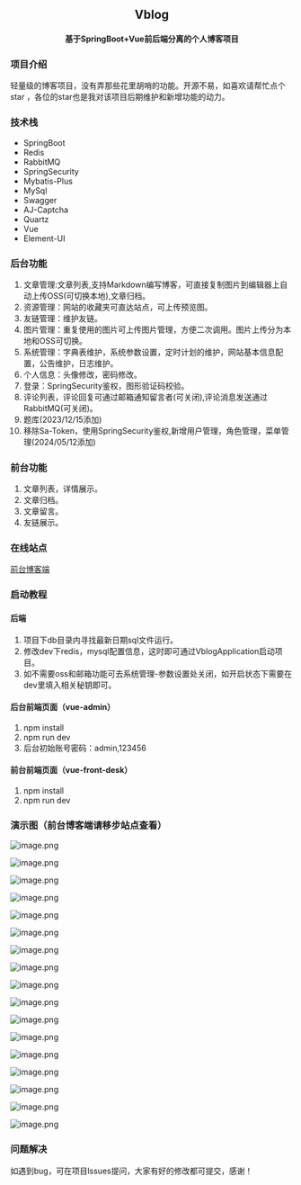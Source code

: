 ## <center> Vblog
#### <center> 基于SpringBoot+Vue前后端分离的个人博客项目


### 项目介绍
轻量级的博客项目，没有弄那些花里胡哨的功能。开源不易，如喜欢请帮忙点个star ，各位的star也是我对该项目后期维护和新增功能的动力。

### 技术栈
- SpringBoot
- Redis
- RabbitMQ
- SpringSecurity
- Mybatis-Plus
- MySql
- Swagger
- AJ-Captcha
- Quartz
- Vue
- Element-UI

### 后台功能
1. 文章管理:文章列表,支持Markdown编写博客，可直接复制图片到编辑器上自动上传OSS(可切换本地),文章归档。
2. 资源管理：网站的收藏夹可直达站点，可上传预览图。
3. 友链管理：维护友链。
4. 图片管理：重复使用的图片可上传图片管理，方便二次调用。图片上传分为本地和OSS可切换。
5. 系统管理：字典表维护，系统参数设置，定时计划的维护，网站基本信息配置，公告维护，日志维护。
6. 个人信息：头像修改，密码修改。
7. 登录：SpringSecurity鉴权，图形验证码校验。
8. 评论列表，评论回复可通过邮箱通知留言者(可关闭),评论消息发送通过RabbitMQ(可关闭)。
9. 题库(2023/12/15添加)
10. 移除Sa-Token，使用SpringSecurity鉴权,新增用户管理，角色管理，菜单管理(2024/05/12添加)

### 前台功能
1. 文章列表，详情展示。
2. 文章归档。
3. 文章留言。
4. 友链展示。

### 在线站点

[前台博客端](http://jzjzzzz.cn/)


### 启动教程
#### 后端
1. 项目下db目录内寻找最新日期sql文件运行。
2. 修改dev下redis，mysql配置信息，这时即可通过VblogApplication启动项目。
3. 如不需要oss和邮箱功能可去系统管理-参数设置处关闭，如开启状态下需要在dev里填入相关秘钥即可。

#### 后台前端页面（vue-admin）
1. npm install
2. npm run dev
3. 后台初始账号密码：admin,123456

#### 前台前端页面（vue-front-desk）
1. npm install
2. npm run dev

### 演示图（前台博客端请移步站点查看）
![image.png](https://vue-vblog.oss-cn-shenzhen.aliyuncs.com/article/2022/12/14/2f24cb06652d4d0badae95b0216ee7a3.png)

![image.png](https://vue-vblog.oss-cn-shenzhen.aliyuncs.com/article/2022/12/14/dbc0748747f24f12ab1d16df6e8dc739.png)

![image.png](https://vue-vblog.oss-cn-shenzhen.aliyuncs.com/article/2022/12/14/88b93384e1734b94a179f6c194a90876.png)

![image.png](https://vue-vblog.oss-cn-shenzhen.aliyuncs.com/article/2022/12/14/f95dc2067b12427ba1d99377aef10716.png)

![image.png](https://vue-vblog.oss-cn-shenzhen.aliyuncs.com/article/2022/12/14/a102756ac2e14d5981a704d2cabbd419.png)

![image.png](https://vue-vblog.oss-cn-shenzhen.aliyuncs.com/article/2022/12/14/82a0cb2e06bf455994361946f24520a7.png)

![image.png](https://vue-vblog.oss-cn-shenzhen.aliyuncs.com/article/2022/12/14/4c48b05744b3421ba3cd8ad0d50d9cad.png)

![image.png](https://vue-vblog.oss-cn-shenzhen.aliyuncs.com/article/2022/12/14/889a01cd9873433fac5434a24dcac2cb.png)

![image.png](https://vue-vblog.oss-cn-shenzhen.aliyuncs.com/article/2022/12/14/44e184b1f2a94616b6fa8720d83f559a.png)

![image.png](https://vue-vblog.oss-cn-shenzhen.aliyuncs.com/article/2022/12/14/0deae15f769f4e8c973302875aa891f9.png)

![image.png](https://vue-vblog.oss-cn-shenzhen.aliyuncs.com/article/2022/12/14/780c18a8dfd741e582030831bd10a657.png)

![image.png](https://vue-vblog.oss-cn-shenzhen.aliyuncs.com/article/2022/12/14/82a970e349bb486bbca24dc20ebe473b.png)

![image.png](https://vue-vblog.oss-cn-shenzhen.aliyuncs.com/article/2022/12/14/d783b2e0d79548aab1187e3988b6fb0e.png)

![image.png](https://vue-vblog.oss-cn-shenzhen.aliyuncs.com/article/2022/12/14/0a73001048ab4cb2815fb2aa2cd9d024.png)

![image.png](https://vue-vblog.oss-cn-shenzhen.aliyuncs.com/article/2022/12/14/a82883ffc73c4d5f90065bcdf8c5f652.png)

![image.png](https://vue-vblog.oss-cn-shenzhen.aliyuncs.com/article/2023/12/15/6493ab13bd284bbb90f1666405910f71.png)

![image.png](https://vue-vblog.oss-cn-shenzhen.aliyuncs.com/article/2023/12/15/5a20f605bc684e1b8b68b17c16278704.png)



### 问题解决

如遇到bug，可在项目lssues提问，大家有好的修改都可提交，感谢！

